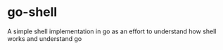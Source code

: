 # go-shell
A simple shell implementation in go as an effort to understand how shell works and understand go
